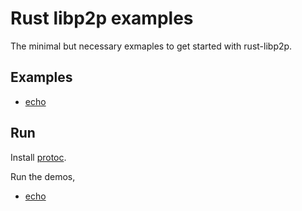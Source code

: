 # Rust libp2p examples

The minimal but necessary exmaples to get started with rust-libp2p.

## Examples

* [echo](./echo)


## Run

Install [protoc](https://grpc.io/docs/protoc-installation/).

Run the demos,
- [echo](./echo/README.md)
